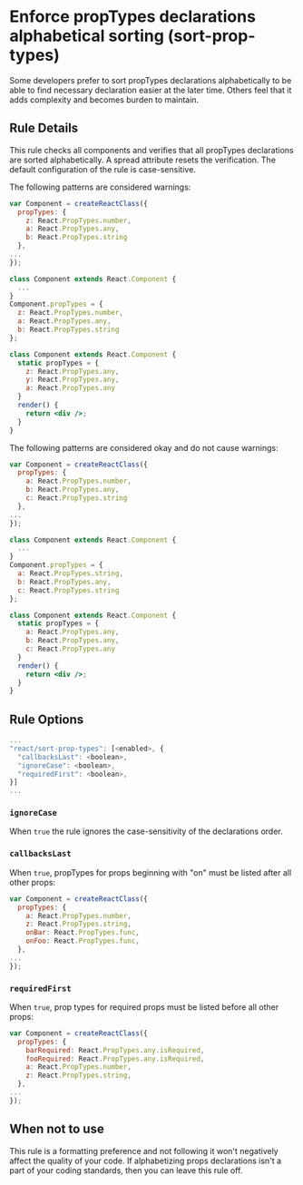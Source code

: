 # Enforce propTypes declarations alphabetical sorting (sort-prop-types)

Some developers prefer to sort propTypes declarations alphabetically to be able to find necessary declaration easier at the later time. Others feel that it adds complexity and becomes burden to maintain.

## Rule Details

This rule checks all components and verifies that all propTypes declarations are sorted alphabetically. A spread attribute resets the verification. The default configuration of the rule is case-sensitive.

The following patterns are considered warnings:

```jsx
var Component = createReactClass({
  propTypes: {
    z: React.PropTypes.number,
    a: React.PropTypes.any,
    b: React.PropTypes.string
  },
...
});

class Component extends React.Component {
  ...
}
Component.propTypes = {
  z: React.PropTypes.number,
  a: React.PropTypes.any,
  b: React.PropTypes.string
};

class Component extends React.Component {
  static propTypes = {
    z: React.PropTypes.any,
    y: React.PropTypes.any,
    a: React.PropTypes.any
  }
  render() {
    return <div />;
  }
}
```

The following patterns are considered okay and do not cause warnings:

```jsx
var Component = createReactClass({
  propTypes: {
    a: React.PropTypes.number,
    b: React.PropTypes.any,
    c: React.PropTypes.string
  },
...
});

class Component extends React.Component {
  ...
}
Component.propTypes = {
  a: React.PropTypes.string,
  b: React.PropTypes.any,
  c: React.PropTypes.string
};

class Component extends React.Component {
  static propTypes = {
    a: React.PropTypes.any,
    b: React.PropTypes.any,
    c: React.PropTypes.any
  }
  render() {
    return <div />;
  }
}
```

## Rule Options

```js
...
"react/sort-prop-types": [<enabled>, {
  "callbacksLast": <boolean>,
  "ignoreCase": <boolean>,
  "requiredFirst": <boolean>,
}]
...
```

### `ignoreCase`

When `true` the rule ignores the case-sensitivity of the declarations order.

### `callbacksLast`

When `true`, propTypes for props beginning with "on" must be listed after all other props:

```js
var Component = createReactClass({
  propTypes: {
    a: React.PropTypes.number,
    z: React.PropTypes.string,
    onBar: React.PropTypes.func,
    onFoo: React.PropTypes.func,
  },
...
});
```

### `requiredFirst`

When `true`, prop types for required props must be listed before all other props:

```js
var Component = createReactClass({
  propTypes: {
    barRequired: React.PropTypes.any.isRequired,
    fooRequired: React.PropTypes.any.isRequired,
    a: React.PropTypes.number,
    z: React.PropTypes.string,
  },
...
});
```

## When not to use

This rule is a formatting preference and not following it won't negatively affect the quality of your code. If alphabetizing props declarations isn't a part of your coding standards, then you can leave this rule off.
